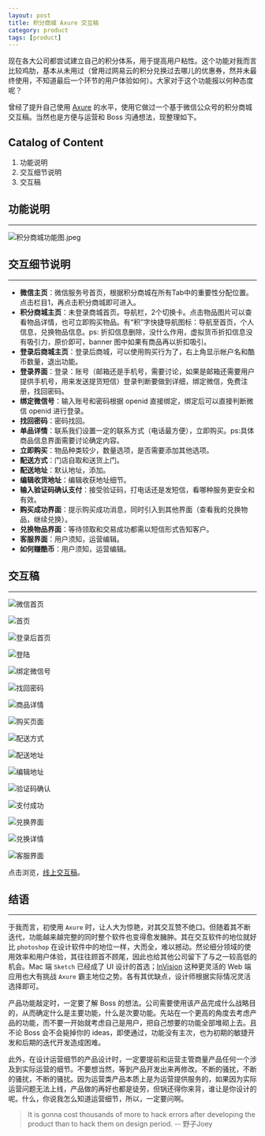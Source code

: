```yaml
---
layout: post
title: 积分商城 Axure 交互稿
category: product
tags: [product]
---
```


现在各大公司都尝试建立自己的积分体系，用于提高用户粘性。这个功能对我而言比较鸡肋，基本从未用过（曾用过网易云的积分兑换过去哪儿的优惠券，然并未最终使用，不知道最后一个环节的用户体验如何）。大家对于这个功能报以何种态度呢？

曾经了提升自己使用 [Axure](http://www.axure.com/?gclid=Cj0KEQjwqsyxBRCIxtminsmwkMABEiQAzL34PQrxdws1gbY42BxZKtQnp0_u9Vo_afZKED44uPsGRJcaAvpv8P8HAQ) 的水平，使用它做过一个基于微信公众号的积分商城交互稿。当然也是方便与运营和 Boss 沟通想法，现整理如下。

## Catalog of Content

1. 功能说明
2. 交互细节说明
3. 交互稿

## 功能说明

***

![积分商城功能图.jpeg](http://7xoj81.com1.z0.glb.clouddn.com/2015-11-01-1.jpeg)

## 交互细节说明

***

* **微信主页**：微信服务号首页，根据积分商城在所有Tab中的重要性分配位置。点击栏目1，再点击积分商城即可进入。
* **积分商城主页**：未登录商城首页。导航栏，2个切换卡。点击物品图片可以查看物品详情，也可立即购买物品。有“积”字快捷导航图标：导航至首页，个人信息，兑换物品信息。ps: 折扣信息删除，没什么作用，虚拟货币折扣信息没有吸引力，原价即可，banner 图中如果有商品再以折扣吸引。
* **登录后商城主页**：登录后商城，可以使用购买行为了，右上角显示帐户名和酷币数量，退出功能。
* **登录界面**：登录：账号（邮箱还是手机号，需要讨论，如果是邮箱还需要用户提供手机号，用来发送提货短信）登录判断要做到详细，绑定微信，免费注册，找回密码。
* **绑定微信号**：输入账号和密码根据 openid 直接绑定，绑定后可以直接判断微信 openid 进行登录。
* **找回密码**：密码找回。
* **单品详情**：联系我们设置一定的联系方式（电话最方便），立即购买。ps:具体商品信息界面需要讨论确定内容。
* **立即购买**：物品种类较少，数量选项，是否需要添加其他选项。
* **配送方式**：门店自取和送货上门。
* **配送地址**：默认地址，添加。
* **编辑收货地址**：编辑收获地址细节。
* **输入验证码确认支付**：接受验证码，打电话还是发短信，看哪种服务更安全和有效。
* **购买成功界面**：提示购买成功消息，同时引入到其他界面（查看我的兑换物品，继续兑换）。
* **兑换物品界面**：等待领取和交易成功都需以短信形式告知客户。
* **客服界面**：用户须知，运营编辑。
* **如何赚酷币**：用户须知，运营编辑。

## 交互稿

***

![微信首页](http://7xoj81.com1.z0.glb.clouddn.com/2015-11-01-2.png)

![首页](http://7xoj81.com1.z0.glb.clouddn.com/2015-11-01-3.png)

![登录后首页](http://7xoj81.com1.z0.glb.clouddn.com/2015-11-01-4.png)

![登陆](http://7xoj81.com1.z0.glb.clouddn.com/2015-11-01-5.png)

![绑定微信号](http://7xoj81.com1.z0.glb.clouddn.com/2015-11-01-6.png)

![找回密码](http://7xoj81.com1.z0.glb.clouddn.com/2015-11-01-7.png)

![商品详情](http://7xoj81.com1.z0.glb.clouddn.com/2015-11-01-8.png)

![购买页面](http://7xoj81.com1.z0.glb.clouddn.com/2015-11-01-9.png)

![配送方式](http://7xoj81.com1.z0.glb.clouddn.com/2015-11-01-10.png)

![配送地址](http://7xoj81.com1.z0.glb.clouddn.com/2015-11-01-11.png)

![编辑地址](http://7xoj81.com1.z0.glb.clouddn.com/2015-11-01-12.png)

![验证码确认](http://7xoj81.com1.z0.glb.clouddn.com/2015-11-01-13.png)

![支付成功](http://7xoj81.com1.z0.glb.clouddn.com/2015-11-01-14.png)

![兑换界面](http://7xoj81.com1.z0.glb.clouddn.com/2015-11-01-15.png)

![兑换详情](http://7xoj81.com1.z0.glb.clouddn.com/2015-11-01-16.png)

![客服界面](http://7xoj81.com1.z0.glb.clouddn.com/2015-11-01-17.png)

点击浏览，[线上交互稿](http://4pqo1t.axshare.com/#p=微信主页)。

## 结语

***

于我而言，初使用 `Axure` 时，让人大为惊艳，对其交互赞不绝口。但随着其不断迭代，功能越来越完整的同时整个软件也变得愈发臃肿。其在交互软件的地位就好比 `photoshop` 在设计软件中的地位一样，大而全，难以撼动。然论细分领域的使用效率和用户体验，其往往顾首不顾尾，因此也给其他公司留下了与之一较高低的机会。Mac 端 `Sketch` 已经成了 UI 设计的首选；[InVision](http://www.invisionapp.com/) 这种更灵活的 Web 端应用也大有挑战 `Axure` 霸主地位之势。各有其优缺点，设计师根据实际情况灵活选择即可。

产品功能敲定时，一定要了解 Boss 的想法。公司需要使用该产品完成什么战略目的，从而确定什么是主要功能，什么是次要功能。先站在一个更高的角度去考虑产品的功能，而不要一开始就考虑自己是用户，把自己想要的功能全部堆砌上去。且不论 Boss 会不会毙掉你的 ideas，即使通过，功能没有主次，也为初期的敏捷开发和后期的迭代开发造成困难。

此外，在设计运营细节的产品设计时，一定要提前和运营主管商量产品任何一个涉及到实际运营的细节。不要想当然，等到产品开发出来再修改。不断的骚扰，不断的骚扰，不断的骚扰。因为运营类产品本质上是为运营提供服务的，如果因为实际运营问题无法上线，产品做的再好也都是徒劳，但锅还得你来背，谁让是你设计的呢。什么，你说我怎么知道运营细节，所以，一定要问啊。

> It is gonna cost thousands of more to hack errors after developing the product than to hack them on design period.
-- 野子Joey